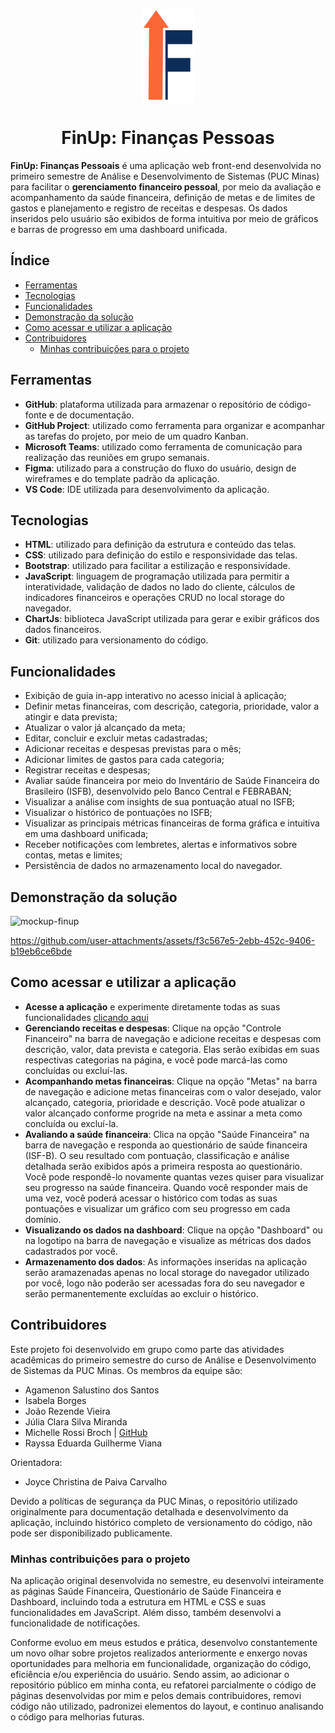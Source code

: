 <p align="center">
  <img src="img/logo-escura-reduzida2.png" alt="Ícone FinUp" height="150px" align="center"/>
</p>
<h1 align="center">FinUp: Finanças Pessoas</h1>

**FinUp: Finanças Pessoais** é uma aplicação web front-end desenvolvida no primeiro semestre de Análise e Desenvolvimento de Sistemas (PUC Minas) para facilitar o **gerenciamento financeiro pessoal**, por meio da avaliação e acompanhamento da saúde financeira, definição de metas e de limites de gastos e planejamento e registro de receitas e despesas. Os dados inseridos pelo usuário são exibidos de forma intuitiva por meio de gráficos e barras de progresso em uma dashboard unificada. 

## Índice 
* [Ferramentas](#ferramentas)
* [Tecnologias](#tecnologias)
* [Funcionalidades](#funcionalidades)
* [Demonstração da solução](#demonstração-da-solução)
* [Como acessar e utilizar a aplicação](#como-acessar-e-utilizar-a-aplicação)
* [Contribuidores](#contribuidores)
  * [Minhas contribuições para o projeto](#minhas-contribuições-para-o-projeto)

## Ferramentas

- **GitHub**: plataforma utilizada para armazenar o repositório de código-fonte e de documentação. 
- **GitHub Project**: utilizado como ferramenta para organizar e acompanhar as tarefas do projeto, por meio de um quadro Kanban.
- **Microsoft Teams**: utilizado como ferramenta de comunicação para realização das reuniões em grupo semanais.
- **Figma**: utilizado para a construção do fluxo do usuário, design de wireframes e do template padrão da aplicação.
- **VS Code**: IDE utilizada para desenvolvimento da aplicação.

## Tecnologias

- **HTML**: utilizado para definição da estrutura e conteúdo das telas.
- **CSS**: utilizado para definição do estilo e responsividade das telas.
- **Bootstrap**: utilizado para facilitar a estilização e responsividade.
- **JavaScript**: linguagem de programação utilizada para permitir a interatividade, validação de dados no lado do cliente, cálculos de indicadores financeiros e operações CRUD no local storage do navegador.
- **ChartJs**: biblioteca JavaScript utilizada para gerar e exibir gráficos dos dados financeiros.
- **Git**: utilizado para versionamento do código.

## Funcionalidades

- Exibição de guia in-app interativo no acesso inicial à aplicação;
- Definir metas financeiras, com descrição, categoria, prioridade, valor a atingir e data prevista;
- Atualizar o valor já alcançado da meta;
- Editar, concluir e excluir metas cadastradas;
- Adicionar receitas e despesas previstas para o mês;
- Adicionar limites de gastos para cada categoria;
- Registrar receitas e despesas;
- Avaliar saúde financeira por meio do Inventário de Saúde Financeira do Brasileiro (ISFB), desenvolvido pelo Banco Central e FEBRABAN;
- Visualizar a análise com insights de sua pontuação atual no ISFB;
- Visualizar o histórico de pontuações no ISFB;
- Visualizar as principais métricas financeiras de forma gráfica e intuitiva em uma dashboard unificada;
- Receber notificações com lembretes, alertas e informativos sobre contas, metas e limites;
- Persistência de dados no armazenamento local do navegador.

## Demonstração da solução

![mockup-finup](https://github.com/user-attachments/assets/231424c9-aa27-4752-b9de-e5a987748267)

https://github.com/user-attachments/assets/f3c567e5-2ebb-452c-9406-b19eb6ce6bde


## Como acessar e utilizar a aplicação

* **Acesse a aplicação** e experimente diretamente todas as suas funcionalidades [clicando aqui](https://isabelaborgs.github.io/finup/)
* **Gerenciando receitas e despesas**: Clique na opção "Controle Financeiro" na barra de navegação e adicione receitas e despesas com descrição, valor, data prevista e categoria. Elas serão exibidas em suas respectivas categorias na página, e você pode marcá-las como concluídas ou excluí-las.
* **Acompanhando metas financeiras**: Clique na opção "Metas" na barra de navegação e adicione metas financeiras  com o valor desejado, valor alcançado, categoria, prioridade e descrição. Você pode atualizar o valor alcançado conforme progride na meta e assinar a meta como concluída ou excluí-la.
* **Avaliando a saúde financeira**: Clica na opção "Saúde Financeira" na barra de navegação e responda ao questionário de saúde financeira (ISF-B). O seu resultado com pontuação, classificação e análise detalhada serão exibidos após a primeira resposta ao questionário. Você pode respondê-lo novamente quantas vezes quiser para visualizar seu progresso na saúde financeira. Quando você responder mais de uma vez, você poderá acessar o histórico com todas as suas pontuações e visualizar um gráfico com seu progresso em cada domínio.
* **Visualizando os dados na dashboard**: Clique na opção "Dashboard" ou na logotipo na barra de navegação e visualize as métricas dos dados cadastrados por você.
* **Armazenamento dos dados**: As informações inseridas na aplicação serão aramazenadas apenas no local storage do navegador utilizado por você, logo não poderão ser acessadas fora do seu navegador e serão permanentemente excluídas ao excluir o histórico.

## Contribuidores

Este projeto foi desenvolvido em grupo como parte das atividades acadêmicas do primeiro semestre do curso de Análise e Desenvolvimento de Sistemas da PUC Minas. Os membros da equipe são:
* Agamenon Salustino dos Santos
* Isabela Borges
* João Rezende Vieira
* Júlia Clara Silva Miranda
* Michelle Rossi Broch | [GitHub](https://github.com/michellerbroch)
* Rayssa Eduarda Guilherme Viana

Orientadora:
* Joyce Christina de Paiva Carvalho

Devido a políticas de segurança da PUC Minas, o repositório utilizado originalmente para documentação detalhada e desenvolvimento da aplicação, incluindo histórico completo de versionamento do código, não pode ser disponibilizado publicamente. 

### Minhas contribuições para o projeto

Na aplicação original desenvolvida no semestre, eu desenvolvi inteiramente as páginas Saúde Financeira, Questionário de Saúde Financeira e Dashboard, incluindo toda a estrutura em HTML e CSS e suas funcionalidades em JavaScript. Além disso, também desenvolvi a funcionalidade de notificações.  

Conforme evoluo em meus estudos e prática, desenvolvo constantemente um novo olhar sobre projetos realizados anteriormente e enxergo novas oportunidades para melhoria em funcionalidade, organização do código, eficiência e/ou experiência do usuário. Sendo assim, ao adicionar o repositório público em minha conta, eu refatorei parcialmente o código de páginas desenvolvidas por mim e pelos demais contribuidores, removi código não utilizado, padronizei elementos do layout, e continuo analisando o código para melhorias futuras. 

